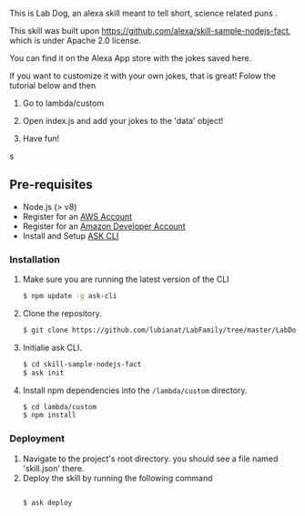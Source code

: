 This is Lab Dog, an alexa skill meant to tell short, science related puns .

This skill was built upon https://github.com/alexa/skill-sample-nodejs-fact, which is under Apache 2.0 license. 

You can find it on the Alexa App store with the jokes saved here. 

If you want to customize it with your own jokes, that is great! Folow the tutorial below and then

1. Go to lambda/custom

2. Open index.js and add your jokes to the 'data' object!

3. Have fun!



s
## Pre-requisites

* Node.js (> v8)
* Register for an [AWS Account](https://aws.amazon.com/)
* Register for an [Amazon Developer Account](https://developer.amazon.com?&sc_category=Owned&sc_channel=RD&sc_campaign=Evangelism2018&sc_publisher=github&sc_content=Content&sc_detail=fact-nodejs-V2_CLI-1&sc_funnel=Convert&sc_country=WW&sc_medium=Owned_RD_Evangelism2018_github_Content_fact-nodejs-V2_CLI-1_Convert_WW_beginnersdevs&sc_segment=beginnersdevs)
* Install and Setup [ASK CLI](https://developer.amazon.com/docs/smapi/quick-start-alexa-skills-kit-command-line-interface.html?&sc_category=Owned&sc_channel=RD&sc_campaign=Evangelism2018&sc_publisher=github&sc_content=Content&sc_detail=fact-nodejs-V2_CLI-1&sc_funnel=Convert&sc_country=WW&sc_medium=Owned_RD_Evangelism2018_github_Content_fact-nodejs-V2_CLI-1_Convert_WW_beginnersdevs&sc_segment=beginnersdevs)





### Installation
1. Make sure you are running the latest version of the CLI

	```bash
	$ npm update -g ask-cli
	```

2. Clone the repository.

	```bash
	$ git clone https://github.com/lubianat/LabFamily/tree/master/LabDog
	```

3. Initialie ask CLI.

	```bash
	$ cd skill-sample-nodejs-fact
	$ ask init
	```

4. Install npm dependencies into the `/lambda/custom` directory.

	```bash
	$ cd lambda/custom
	$ npm install
	```

### Deployment

1. Navigate to the project's root directory. you should see a file named 'skill.json' there.
2. Deploy the skill by running the following command
	```bash

	$ ask deploy
	```
